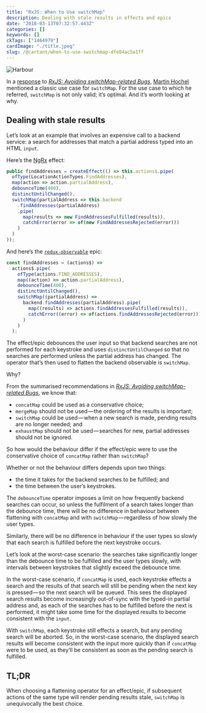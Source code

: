 ```yaml
---
title: "RxJS: When to Use switchMap"
description: Dealing with stale results in effects and epics
date: "2018-03-13T07:32:57.443Z"
categories: []
keywords: []
ckTags: ["1464979"]
cardImage: "./title.jpeg"
slug: /@cartant/when-to-use-switchmap-dfe84ac5a1ff
---
```


![Harbour](title.jpeg "Photo by Geran de Klerk on Unsplash")

In a [response](https://medium.com/@martin_hotell/this-article-should-be-carved-in-stone-and-a-must-read-to-any-epic-effect-user-cd22912eedd5) to [_RxJS: Avoiding switchMap-related Bugs_](/avoiding-switchmap-related-bugs/), [Martin Hochel](https://twitter.com/martin_hotell) mentioned a classic use case for `switchMap`. For the use case to which he referred, `switchMap` is not only valid; it’s optimal. And it’s worth looking at why.

## Dealing with stale results

Let’s look at an example that involves an expensive call to a backend service: a search for addresses that match a partial address typed into an HTML `input`.

Here’s the [NgRx](https://github.com/ngrx/platform) effect:

```ts
public findAddresses = createEffect(() => this.actions$.pipe(
  ofType(LocationActionTypes.FindAddresses),
  map(action => action.partialAddress),
  debounceTime(400),
  distinctUntilChanged(),
  switchMap(partialAddress => this.backend
    .findAddresses(partialAddress)
    .pipe(
      map(results => new FindAddressesFulfilled(results)),
      catchError(error => of(new FindAddressesRejected(error)))
    )
  )
));
```

And here’s the [`redux-observable`](https://github.com/redux-observable/redux-observable) epic:

```ts
const findAddresses = (actions$) =>
  actions$.pipe(
    ofType(actions.FIND_ADDRESSES),
    map((action) => action.partialAddress),
    debounceTime(400),
    distinctUntilChanged(),
    switchMap((partialAddress) =>
      backend.findAddresses(partialAddress).pipe(
        map((results) => actions.findAddressesFulfilled(results)),
        catchError((error) => of(actions.findAddressesRejected(error)))
      )
    )
  );
```

The effect/epic debounces the user input so that backend searches are not performed for each keystroke and uses `distinctUntilChanged` so that no searches are performed unless the partial address has changed. The operator that’s then used to flatten the backend observable is `switchMap`.

Why?

From the summarised recommendations in [_RxJS: Avoiding switchMap-related Bugs_](/avoiding-switchmap-related-bugs/), we know that:

- `concatMap` could be used as a conservative choice;
- `mergeMap` should not be used — the ordering of the results is important;
- `switchMap` could be used — when a new search is made, pending results are no longer needed; and
- `exhaustMap` should not be used — searches for new, partial addresses should not be ignored.

So how would the behaviour differ if the effect/epic were to use the conservative choice of `concatMap` rather than `switchMap`?

Whether or not the behaviour differs depends upon two things:

- the time it takes for the backend searches to be fulfilled; and
- the time between the user’s keystrokes.

The `debounceTime` operator imposes a limit on how frequently backend searches can occur, so unless the fulfilment of a search takes longer than the debounce time, there will be no difference in behaviour between flattening with `concatMap` and with `switchMap` — regardless of how slowly the user types.

Similarly, there will be no difference in behaviour if the user types so slowly that each search is fulfilled before the next keystroke occurs.

Let’s look at the worst-case scenario: the searches take significantly longer than the debounce time to be fulfilled and the user types slowly, with intervals between keystrokes that slightly exceed the debounce time.

In the worst-case scenario, if `concatMap` is used, each keystroke effects a search and the results of that search will still be pending when the next key is pressed — so the next search will be queued. This sees the displayed search results become increasingly out-of-sync with the typed-in partial address and, as each of the searches has to be fulfilled before the next is performed, it might take some time for the displayed results to become consistent with the `input`.

With `switchMap`, each keystroke still effects a search, but any pending search will be aborted. So, in the worst-case scenario, the displayed search results will become consistent with the input more quickly than if `concatMap` were to be used, as they’ll be consistent as soon as the pending search is fulfilled.

## TL;DR

When choosing a flattening operator for an effect/epic, if subsequent actions of the same type will render pending results stale, `switchMap` is unequivocally the best choice.
